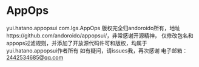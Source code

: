 # AppOps
yui.hatano.appopsui
com.lgs.AppOps
版权完全归andoroido所有，地址https://github.com/andoroido/appopsui/，非常感谢开源精神，
仅修改包名和appops过滤规则，并添加了开放源代码许可和版权，均属于yui.hatano.appopsui作者所有
如有疑问，请issues我，再次感谢
 电子邮箱： 2442534685@qq.com
